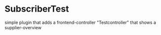 # SubscriberTest
simple plugin that adds a frontend-controller "Testcontroller" that shows a supplier-overview
